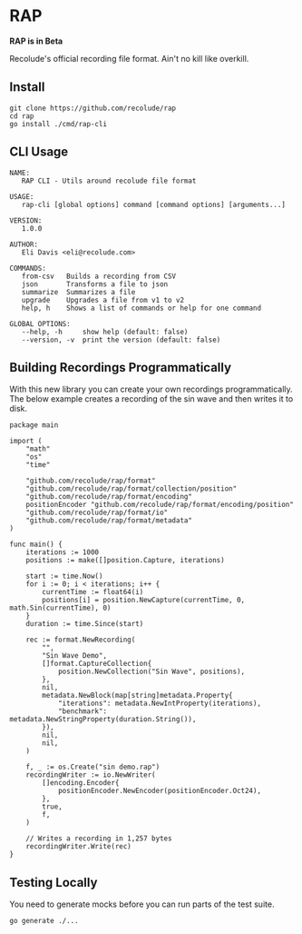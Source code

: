 # RAP

**RAP is in Beta**

Recolude's official recording file format. Ain't no kill like overkill.

## Install

```
git clone https://github.com/recolude/rap
cd rap
go install ./cmd/rap-cli
```

## CLI Usage

```
NAME:
   RAP CLI - Utils around recolude file format

USAGE:
   rap-cli [global options] command [command options] [arguments...]

VERSION:
   1.0.0

AUTHOR:
   Eli Davis <eli@recolude.com>

COMMANDS:
   from-csv   Builds a recording from CSV
   json       Transforms a file to json
   summarize  Summarizes a file
   upgrade    Upgrades a file from v1 to v2
   help, h    Shows a list of commands or help for one command

GLOBAL OPTIONS:
   --help, -h     show help (default: false)
   --version, -v  print the version (default: false)
```

## Building Recordings Programmatically

With this new library you can create your own recordings programmatically. The below example creates a recording of the sin wave and then writes it to disk.

```golang
package main

import (
	"math"
	"os"
	"time"

	"github.com/recolude/rap/format"
	"github.com/recolude/rap/format/collection/position"
	"github.com/recolude/rap/format/encoding"
	positionEncoder "github.com/recolude/rap/format/encoding/position"
	"github.com/recolude/rap/format/io"
	"github.com/recolude/rap/format/metadata"
)

func main() {
	iterations := 1000
	positions := make([]position.Capture, iterations)

	start := time.Now()
	for i := 0; i < iterations; i++ {
		currentTime := float64(i)
		positions[i] = position.NewCapture(currentTime, 0, math.Sin(currentTime), 0)
	}
	duration := time.Since(start)

	rec := format.NewRecording(
		"",
		"Sin Wave Demo",
		[]format.CaptureCollection{
			position.NewCollection("Sin Wave", positions),
		},
		nil,
		metadata.NewBlock(map[string]metadata.Property{
			"iterations": metadata.NewIntProperty(iterations),
			"benchmark":  metadata.NewStringProperty(duration.String()),
		}),
		nil,
		nil,
	)

	f, _ := os.Create("sin demo.rap")
	recordingWriter := io.NewWriter(
		[]encoding.Encoder{
			positionEncoder.NewEncoder(positionEncoder.Oct24),
		},
		true,
		f,
	)

	// Writes a recording in 1,257 bytes
	recordingWriter.Write(rec)
}

```

## Testing Locally

You need to generate mocks before you can run parts of the test suite.

```
go generate ./...
```
